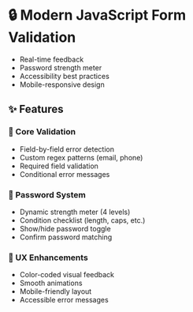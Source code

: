 
# 🔒 Modern JavaScript Form Validation 


- Real-time feedback
- Password strength meter
- Accessibility best practices
- Mobile-responsive design



## ✨ Features

### 📌 Core Validation
- Field-by-field error detection
- Custom regex patterns (email, phone)
- Required field validation
- Conditional error messages

### 🔐 Password System
- Dynamic strength meter (4 levels)
- Condition checklist (length, caps, etc.)
- Show/hide password toggle
- Confirm password matching

### 🎨 UX Enhancements
- Color-coded visual feedback
- Smooth animations
- Mobile-friendly layout
- Accessible error messages

